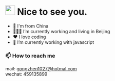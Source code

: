 <h1><img src="https://emojis.slackmojis.com/emojis/images/1531849430/4246/blob-sunglasses.gif?1531849430" width="30"/> Nice to see you.</h1>

- :city_sunset: I'm from China
- 👩🏾‍💻 I’m currently working and living in Beijing
- ❤️ I love coding
- 🌱 I’m currently working with javascript

### 📫 How to reach me
mail: gongzhen1027@hotmal.com    
wechat: 459135899
